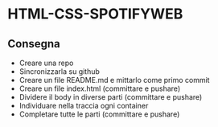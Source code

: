 HTML-CSS-SPOTIFYWEB
===

## Consegna
- Creare una repo
- Sincronizzarla su github
- Creare un file README.md e mittarlo come primo commit
- Creare un file index.html (committare e pushare)
- Dividere il body in diverse parti (committare e pushare)
- Individuare nella traccia ogni container
- Completare tutte le parti (committare e pushare)
